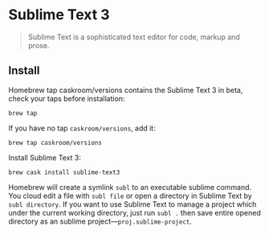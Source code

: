 # Sublime Text 3

> Sublime Text is a sophisticated text editor for code, markup and prose.

## Install

Homebrew tap caskroom/versions contains the Sublime Text 3 in beta, check your taps before installation:

    brew tap

If you have no tap `caskroom/versions`, add it:

    brew tap caskroom/versions

Install Sublime Text 3:

    brew cask install sublime-text3

Homebrew will create a symlink `subl` to an executable sublime command. You cloud edit a file with `subl file` or open a directory in Sublime Text by `subl directory`. If you want to use Sublime Text to manage a project which under the current working directory, just run `subl .` then save entire opened directory as an sublime project—`proj.sublime-project`.

